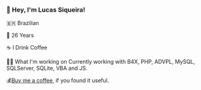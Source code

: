 ### 👋 Hey, I'm Lucas Siqueira!

🇧🇷 Brazilian 

🎂 26 Years 

☕ I Drink Coffee


👨‍💻 What I'm working on Currently working with B4X, PHP, ADVPL, MySQL, SQLServer, SQLite, VBA and JS.

💰[Buy me a coffee](https://www.paypal.com/cgi-bin/webscr?cmd=_s-xclick&hosted_button_id=B4CLAD34J9GTQ&source=url), if you found it useful.




<!--
**siqueirabt/siqueirabt** is a ✨ _special_ ✨ repository because its `README.md` (this file) appears on your GitHub profile.

Here are some ideas to get you started:

- 🔭 I’m currently working on ...
- 🌱 I’m currently learning ...
- 👯 I’m looking to collaborate on ...
- 🤔 I’m looking for help with ...
- 💬 Ask me about ...
- 📫 How to reach me: ...
- 😄 Pronouns: ...
- ⚡ Fun fact: ...
-->
